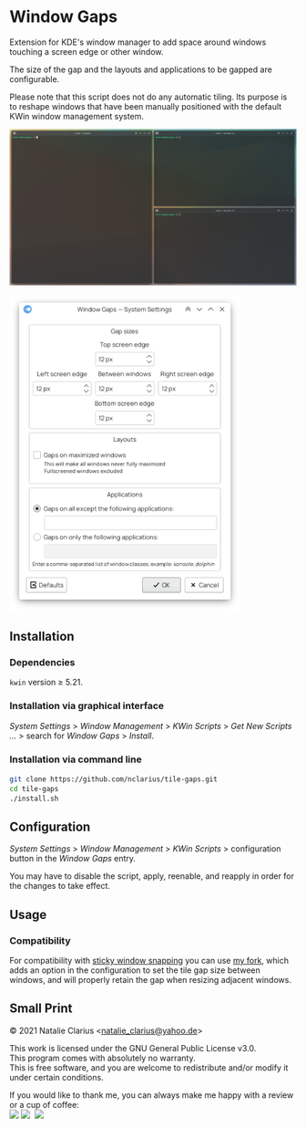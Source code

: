 # Window Gaps

Extension for KDE's window manager to add space around windows touching a screen edge or other window.

The size of the gap and the layouts and applications to be gapped are configurable.

Please note that this script does not do any automatic tiling. Its purpose is to reshape windows that have been manually positioned with the default KWin window management system.

![screenshot](.img/screenshot.png)

<img src=".img/config.png" alt="config" height="554"/>

## Installation

### Dependencies

`kwin` version ≥ 5.21.

### Installation via graphical interface

*System Settings* > *Window Management* > *KWin Scripts* > *Get New Scripts …* > search for *Window Gaps* > *Install*.

### Installation via command line

```bash
git clone https://github.com/nclarius/tile-gaps.git
cd tile-gaps
./install.sh
```

## Configuration

*System Settings* > *Window Management* > *KWin Scripts* > configuration button in the *Window Gaps* entry.

You may have to disable the script, apply, reenable, and reapply in order for the changes to take effect.

## Usage

### Compatibility

For compatibility with [sticky window snapping](https://store.kde.org/p/1112552/) you can use [my fork](https://github.com/nclarius/sticky-window-snapping), which adds an option in the configuration to set the tile gap size between windows, and will properly retain the gap when resizing adjacent windows.  

## Small Print

© 2021 Natalie Clarius \<natalie_clarius@yahoo.de\>

This work is licensed under the GNU General Public License v3.0.  
This program comes with absolutely no warranty.  
This is free software, and you are welcome to redistribute and/or modify it under certain conditions.  

If you would like to thank me, you can always make me happy with a review or a cup of coffee:  
<a href="https://store.kde.org/p/1619642/"><img src="https://raw.githubusercontent.com/nclarius/Plasma-window-decorations/main/.img/kdestore.png" height="25"/></a>
<a href="https://www.paypal.com/donate/?hosted_button_id=7LUUJD83BWRM4"><img src="https://www.paypalobjects.com/en_US/DK/i/btn/btn_donateCC_LG.gif" height="25"/></a>&nbsp;&nbsp;<a href="https://www.buymeacoffee.com/nclarius"><img src="https://cdn.buymeacoffee.com/buttons/v2/default-yellow.png" height="25"/></a>
